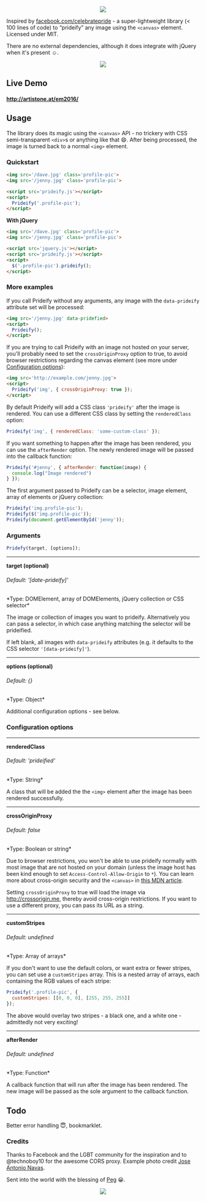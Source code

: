 <p align='center'>
  <a href='https://github.com/wilderkaiser/prideify_germanflag' target='_blank'><img src='https://github.com/wilderkaiser/prideify_germanflag/master/logo.png'></a>
</p>

Inspired by [facebook.com/celebratepride](https://facebook.com/celebratepride) - a super-lightweight library (< 100 lines of code) to “prideify” any image using the `<canvas>` element. Licensed under MIT.

There are no external dependencies, although it does integrate with jQuery when it's present :relaxed:.

<p align='center'>
  <img src='https://github.com/wilderkaiser/prideify_germanflagy/master/example.png'>
</p>

## Live Demo

#### <http://artistone.at/em2016/>

## Usage

The library does its magic using the `<canvas>` API - no trickery with CSS semi-transparent `<div>`s or anything like that :smile:. After being processed, the image is turned back to a normal `<img>` element.

### Quickstart

~~~html
<img src='/dave.jpg' class='profile-pic'>
<img src='/jenny.jpg' class='profile-pic'>

<script src='prideify.js'></script>
<script>
  Prideify('.profile-pic');
</script>
~~~

**With jQuery**

~~~html
<img src='/dave.jpg' class='profile-pic'>
<img src='/jenny.jpg' class='profile-pic'>

<script src='jquery.js'></script>
<script src='prideify.js'></script>
<script>
  $('.profile-pic').prideify();
</script>
~~~

### More examples

If you call Prideify without any arguments, any image with the `data-prideify` attribute set will be processed:

~~~html
<img src='/jenny.jpg' data-pridefied>
<script>
  Prideify();
</script>
~~~

If you are trying to call Prideify with an image not hosted on your server, you'll probably need to set the `crossOriginProxy` option to true, to avoid browser restrictions regarding the canvas element (see more under [Configuration options](#configuration-options)):

~~~html
<img src='http://example.com/jenny.jpg'>
<script>
  Prideify('img', { crossOriginProxy: true });
</script>
~~~
By default Prideify will add a CSS class `'prideify'` after the image is rendered. You can use a different CSS class by setting the `renderedClass` option:

~~~js
Prideify('img', { renderedClass: 'some-custom-class' });
~~~

If you want something to happen after the image has been rendered, you can use the `afterRender` option. The newly rendered image will be passed into the callback function:

~~~js
Prideify('#jenny', { afterRender: function(image) {
  console.log("Image rendered")
} });
~~~

The first argument passed to Prideify can be a selector, image element, array of elements or jQuery collection:

~~~js
Prideify('img.profile-pic');
Prideify($('img.profile-pic'));
Prideify(document.getElementById('jenny'));
~~~

### Arguments

~~~js
Pridefy(target, [options]);
~~~

<hr>

**target (optional)**
<h6>Default: '[date-prideify]'</h6>
*Type: DOMElement, array of DOMElements, jQuery collection or CSS selector*

The image or collection of images you want to prideify. Alternatively you can pass a selector, in which case anything matching the selector will be prideified.

If left blank, all images with `data-prideify` attributes (e.g. it defaults to the CSS selector `'[data-prideify]'`).

<hr>

**options (optional)**
<h6>Default: {}</h6>
*Type: Object*

Additional configuration options - see below.

### Configuration options

<hr>

**renderedClass**
<h6>Default: 'prideified'</h6>
*Type: String*

A class that will be added the the `<img>` element after the image has been rendered successfully.

<hr>

**crossOriginProxy**
<h6>Default: false</h6>
*Type: Boolean or string*

Due to browser restrictions, you won't be able to use prideify normally with most image that are not hosted on your domain (unless the image host has been kind enough to set `Access-Control-Allow-Origin` to `*`). You can learn more about cross-origin security and the `<canvas>` in [this MDN article](https://developer.mozilla.org/en-US/docs/Web/HTML/CORS_enabled_image).

Setting `crossOriginProxy` to true will load the image via <http://crossorigin.me>, thereby avoid cross-origin restrictions. If you want to use a different proxy, you can pass its URL as a string.

<hr>

**customStripes**
<h6>Default: undefined</h6>
*Type: Array of arrays*

If you don't want to use the default colors, or want extra or fewer stripes, you can set use a `customStripes` array. This is a nested array of arrays, each containing the RGB values of each stripe:

~~~js
Prideify('.profile-pic', { 
  customStripes: [[0, 0, 0], [255, 255, 255]] 
});
~~~

The above would overlay two stripes - a black one, and a white one - admittedly not very exciting!

<hr>

**afterRender**
<h6>Default: undefined</h6>
*Type: Function*

A callback function that will run after the image has been rendered. The new image will be passed as the sole argument to the callback function.

## Todo

Better error handling :innocent:, bookmarklet.

### Credits

Thanks to Facebook and the LGBT community for the inspiration and to @technoboy10 for the awesome CORS proxy. Example photo credit [Jose Antonio Navas](https://www.flickr.com/photos/joseanavas/5984942462).

Sent into the world with the blessing of [Peg](http://peg.co/) :grinning:.

<p align='center'>
  <a href='http://peg.co' target='_blank'><img src='https://raw.github.com/alexpeattie/prideify/master/peg.png'></a>
</p>
